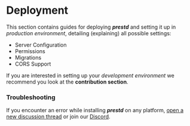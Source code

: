 # Deployment

This section contains guides for deploying _**prestd**_ and setting it up in _production environment_, detailing (explaining) all possible settings:

* Server Configuration
* Permissions
* Migrations
* CORS Support

&#x20;   If you are interested in setting up your _development environment_ we recommend you look at the **contribution section**.

### Troubleshooting

If you encounter an error while installing _**prestd**_ on any platform, [open a new discussion thread](https://github.com/prest/prest/discussions/new) or join our [Discord](https://discord.gg/JnRjvu39w8).
